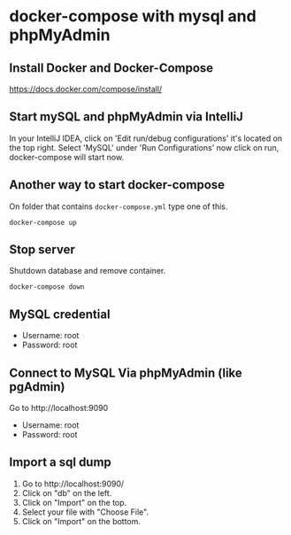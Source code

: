 
# docker-compose with mysql and phpMyAdmin

## Install Docker and Docker-Compose

https://docs.docker.com/compose/install/

## Start mySQL and phpMyAdmin via IntelliJ

In your IntelliJ IDEA, click on 'Edit run/debug configurations' it's located on the top right.
Select 'MySQL' under 'Run Configurations' now click on run, docker-compose will start now.



## Another way to start docker-compose

On folder that contains `docker-compose.yml` type one of this.

```
docker-compose up
```


## Stop server

Shutdown database and remove container.
```
docker-compose down
```


## MySQL credential

- Username: root
- Password: root


## Connect to MySQL Via phpMyAdmin (like pgAdmin)
Go to http://localhost:9090

- Username: root
- Password: root

## Import a sql dump
1. Go to http://localhost:9090/
2. Click on "db" on the left.
2. Click on "Import" on the top.
3. Select your file with "Choose File".
4. Click on "Import" on the bottom.


